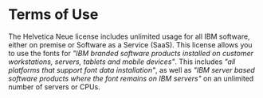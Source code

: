 # Terms of Use

The Helvetica Neue license includes unlimited usage for all IBM software, either on premise or Software as a Service (SaaS). This license allows you to use the fonts for _"IBM branded software products installed on customer workstations, servers, tablets and mobile devices"_. This includes _"all platforms that support font data installation"_, as well as _"IBM server based software products where the font remains on IBM servers"_ on an unlimited number of servers or CPUs.
